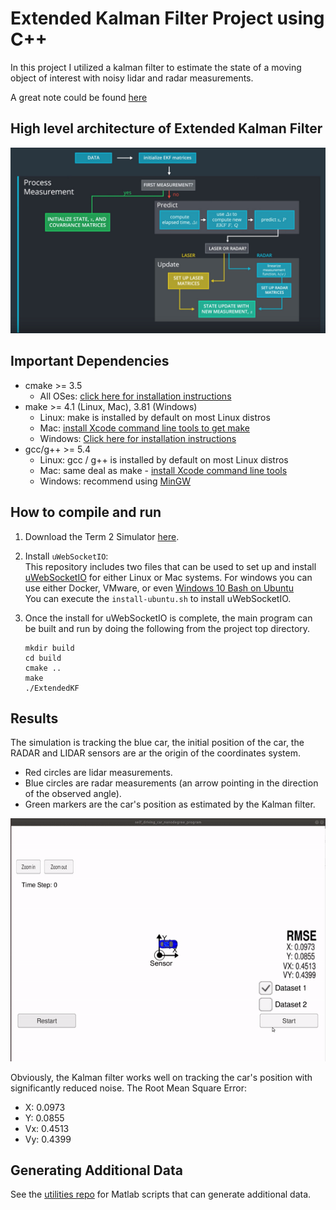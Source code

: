 # Extended Kalman Filter Project using C++

In this project I utilized a kalman filter to estimate the state of a moving object of interest with noisy lidar and radar measurements. 

A great note could be found [here](https://medium.com/intro-to-artificial-intelligence/extended-kalman-filter-simplified-udacitys-self-driving-car-nanodegree-46d952fce7a3)
## High level architecture of Extended Kalman Filter

![high level architecture](./Docs/High_level_architecture.png)

## Important Dependencies
* cmake >= 3.5
  * All OSes: [click here for installation instructions](https://cmake.org/install/)
* make >= 4.1 (Linux, Mac), 3.81 (Windows)
  * Linux: make is installed by default on most Linux distros
  * Mac: [install Xcode command line tools to get make](https://developer.apple.com/xcode/features/)
  * Windows: [Click here for installation instructions](http://gnuwin32.sourceforge.net/packages/make.htm)
* gcc/g++ >= 5.4
  * Linux: gcc / g++ is installed by default on most Linux distros
  * Mac: same deal as make - [install Xcode command line tools](https://developer.apple.com/xcode/features/)
  * Windows: recommend using [MinGW](http://www.mingw.org/)

## How to compile and run
1. Download the Term 2 Simulator [here](https://github.com/udacity/self-driving-car-sim/releases).
2. Install `uWebSocketIO`: <br>
This repository includes two files that can be used to set up and install [uWebSocketIO](https://github.com/uWebSockets/uWebSockets) 
for either Linux or Mac systems. For windows you can use either Docker, VMware, 
or even [Windows 10 Bash on Ubuntu](https://www.howtogeek.com/249966/how-to-install-and-use-the-linux-bash-shell-on-windows-10/)<br>
You can execute the `install-ubuntu.sh` to install uWebSocketIO.

3. Once the install for uWebSocketIO is complete, the main program can be built and run by doing the following from the project top directory.
    ```shell script
    mkdir build
    cd build
    cmake ..
    make
    ./ExtendedKF
    ```

## Results
The simulation is tracking the blue car, the initial position of the car, the RADAR and LIDAR sensors are ar the origin of the coordinates system.
- Red circles are lidar measurements.
- Blue circles are radar measurements (an arrow pointing in the direction of the observed angle).
- Green markers are the car's position as estimated by the Kalman filter. <br>

![Demo](./demo/dataset1.gif)

Obviously, the Kalman filter works well on tracking the car's position with significantly reduced noise.
The Root Mean Square Error:
- X: 0.0973
- Y: 0.0855
- Vx: 0.4513
- Vy: 0.4399

## Generating Additional Data
See the [utilities repo](https://github.com/udacity/CarND-Mercedes-SF-Utilities) for Matlab scripts that can generate additional data.
